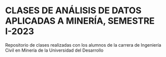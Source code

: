 # CLASES DE ANÁLISIS DE DATOS APLICADAS A MINERÍA, SEMESTRE I-2023
Repositorio de clases realizadas con los alumnos de la carrera de Ingeniería Civil en Minería de la Universidad del Desarrollo
